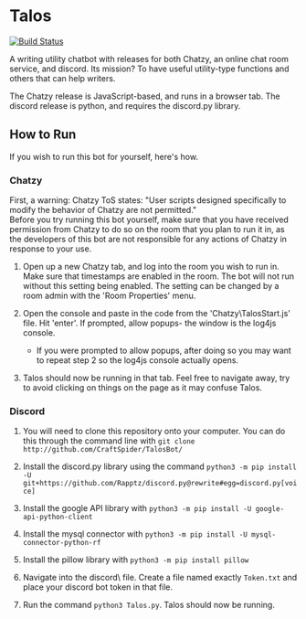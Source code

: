 # Talos
[![Build Status](https://travis-ci.org/CraftSpider/TalosBot.svg?branch=master)](https://travis-ci.org/CraftSpider/TalosBot)

A writing utility chatbot with releases for both Chatzy, an online chat room service, and discord. Its mission? To have useful utility-type functions and others that can help writers.

The Chatzy release is JavaScript-based, and runs in a browser tab. The discord release is python, and requires the discord.py library.

## How to Run
If you wish to run this bot for yourself, here's how.  
  
### Chatzy
  First, a warning: Chatzy ToS states: "User scripts designed specifically to modify the behavior of Chatzy are not permitted."  
  Before you try running this bot yourself, make sure that you have received permission from Chatzy to do so on the room that you plan to run it in, as the developers of this bot are not responsible for any actions of Chatzy in response to your use.

1. Open up a new Chatzy tab, and log into the room you wish to run in.
Make sure that timestamps are enabled in the room. The bot will not run without this setting being enabled. The setting can be changed by a room admin with the 'Room Properties' menu.

2. Open the console and paste in the code from the 'Chatzy\TalosStart.js' file. Hit 'enter'.
If prompted, allow popups- the window is the log4js console.

    - If you were prompted to allow popups, after doing so you may want to repeat step 2 so the log4js console actually opens.

3. Talos should now be running in that tab. Feel free to navigate away, try to avoid clicking on things on the page as it may confuse Talos.

### Discord
1. You will need to clone this repository onto your computer. You can do this through the command line with `git clone http://github.com/CraftSpider/TalosBot/`

10. Install the discord.py library using the command `python3 -m pip install -U git+https://github.com/Rapptz/discord.py@rewrite#egg=discord.py[voice]`

20. Install the google API library with `python3 -m pip install -U google-api-python-client`

30. Install the mysql connector with `python3 -m pip install -U mysql-connector-python-rf`

35. Install the pillow library with `python3 -m pip install pillow`

40. Navigate into the discord\ file. Create a file named exactly `Token.txt` and place your discord bot token in that file.

50. Run the command `python3 Talos.py`. Talos should now be running.
